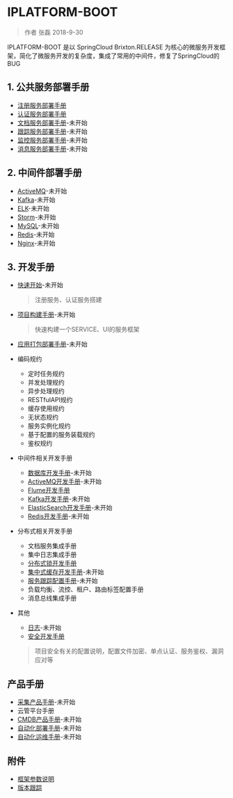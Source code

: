 # IPLATFORM-BOOT

>  作者 张磊 2018-9-30

IPLATFORM-BOOT 是以 SpringCloud Brixton.RELEASE 为核心的微服务开发框架，简化了微服务开发的复杂度，集成了常用的中间件，修复了SpringCloud的BUG

## 1. 公共服务部署手册

* [注册服务部署手册](iplatform-common/DiscoveryService.md)
* [认证服务部署手册](iplatform-common/AuthService.md)
* [文档服务部署手册](iplatfrom-common/DfssService.md)-未开始
* [跟踪服务部署手册](iplatfrom-common/TraceService.md)-未开始
* [监控服务部署手册](iplatfrom-common/AdminService.md)-未开始
* [消息服务部署手册](iplatfrom-common/NotifyService.md)-未开始

## 2. 中间件部署手册

* [ActiveMQ](middleware/ActiveMQ.md)-未开始
* [Kafka](middleware/Kafka.md)-未开始
* [ELK](middleware/ELK.md)-未开始
* [Storm](middleware/Storm.md)-未开始
* [MySQL](middleware/MysQL.md)-未开始
* [Redis](middleware/Redis.md)-未开始
* [Nginx](Nginx.md)-未开始

## 3. 开发手册

* [快速开始](QuickStart.md)-未开始

  > 注册服务、认证服务搭建

* [项目构建手册](YourFirstProject.md)-未开始

  > 快速构建一个SERVICE、UI的服务框架

* [应用打包部署手册](ProjectBuild.md)-未开始

* 编码规约

  * 定时任务规约
  * 并发处理规约
  * 异步处理规约
  * RESTfulAPI规约
  * 缓存使用规约
  * 无状态规约
  * 服务实例化规约
  * 基于配置的服务装载规约
  * 鉴权规约

* 中间件相关开发手册

  * [数据库开发手册](developer/database/README.md)-未开始
  * [ActiveMQ开发手册](developer/activemq/README.md)-未开始
  * [Flume开发手册](developer/flume/README.md)
  * [Kafka开发手册](developer/kafka/README.md)-未开始
  * [ElasticSearch开发手册](developer/elasticsearch/README.md)-未开始
  * [Redis开发手册](developer/redis/README.md)-未开始

* 分布式相关开发手册

  * 文档服务集成手册
  * 集中日志集成手册
  * [分布式锁开发手册](developer/distributedlock/README.md)
  * [集中式缓存开发手册](developer/distributedcache/README.md)-未开始
  * [服务跟踪配置手册](developer/trace/README.md)-未开始
  * 负载均衡、流控、租户、路由标签配置手册
  * 消息总线集成手册

* 其他

  * [日志](Logs.md)-未开始
  * [安全开发手册](Security.md)

  > 项目安全有关的配置说明，配置文件加密、单点认证、服务鉴权、漏洞应对等

## 产品手册

- [采集产品手册](product/octopus/README.md)-未开始
- 云管平台手册
- [CMDB产品手册](product/cmdb/README.md)-未开始
- [自动化部署手册](product/autodeploy/README.md)-未开始
- [自动化运维手册](product/automatic/README.md)-未开始

## 附件

* [框架参数说明](Properties.md)
* [版本跟踪](ChangeLog.md)

